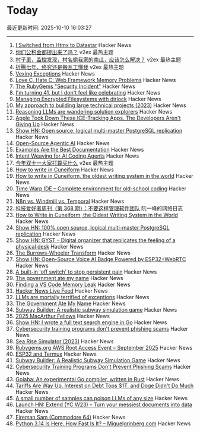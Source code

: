 # Today

最近更新时间: 2025-10-10 16:03:27

--- 
1. [I Switched from Htmx to Datastar](https://everydaysuperpowers.dev/articles/why-i-switched-from-htmx-to-datastar/) Hacker News
2. [你们公积金都提出来了吗？](https://www.v2ex.com/t/1164073) v2ex 最热主题
3. [村子里，监控发现，村名偷我家的南瓜，应该怎么解决？](https://www.v2ex.com/t/1164060) v2ex 最热主题
4. [折腾七年，终究还是搬瓦工懂我](https://www.v2ex.com/t/1164035) v2ex 最热主题
5. [Vexing Exceptions](https://ericlippert.com/2008/09/10/vexing-exceptions/) Hacker News
6. [Love C, Hate C: Web Framework Memory Problems](https://alew.is/lava.html) Hacker News
7. [The RubyGems "Security Incident"](https://andre.arko.net/2025/10/09/the-rubygems-security-incident/) Hacker News
8. [I'm turning 41, but I don't feel like celebrating](https://twitter.com/durov/status/1976420399970701543) Hacker News
9. [Managing Encrypted Filesystems with dirlock](https://lwn.net/Articles/1038859/) Hacker News
10. [My approach to building large technical projects (2023)](https://mitchellh.com/writing/building-large-technical-projects) Hacker News
11. [Reasoning LLMs are wandering solution explorers](https://arxiv.org/abs/2505.20296) Hacker News
12. [Apple Took Down These ICE-Tracking Apps. The Developers Aren't Giving Up](https://www.wired.com/story/apple-took-down-ice-tracking-apps-their-developers-arent-giving-up/) Hacker News
13. [Show HN: Open source, logical multi-master PostgreSQL replication](https://github.com/pgEdge/spock) Hacker News
14. [Open-Source Agentic AI](https://github.com/AFK-surf/open-agent) Hacker News
15. [Examples Are the Best Documentation](https://rakhim.exotext.com/examples-are-the-best-documentation) Hacker News
16. [Intent Weaving for AI Coding Agents](https://www.autohand.ai/updates/intent-weaving) Hacker News
17. [今年双十一大家打算买什么](https://www.v2ex.com/t/1164050) v2ex 最热主题
18. [How to write in Cuneiform](https://www.openculture.com/2025/09/how-to-write-in-cuneiform-the-oldest-writing-system.html) Hacker News
19. [How to write in Cuneiform, the oldest writing system in the world](https://www.openculture.com/2025/09/how-to-write-in-cuneiform-the-oldest-writing-system.html) Hacker News
20. [Time Warp IDE – Complete environment for old-school coding](https://github.com/James-HoneyBadger/Time_Warp) Hacker News
21. [N8n vs. Windmill vs. Temporal](https://blog.arcbjorn.com/workflow-automation) Hacker News
22. [科技爱好者周刊（第 368 期）：不要这样管理软件团队](http://www.ruanyifeng.com/blog/2025/10/weekly-issue-368.html) 阮一峰的网络日志
23. [How to Write in Cuneiform, the Oldest Writing System in the World](https://www.openculture.com/2025/09/how-to-write-in-cuneiform-the-oldest-writing-system.html) Hacker News
24. [Show HN: 100% open source, logical multi-master PostgreSQL replication](https://github.com/pgEdge/spock) Hacker News
25. [Show HN: GYST – Digital organizer that replicates the feeling of a physical desk](https://gyst.fr/) Hacker News
26. [The Burrows-Wheeler Transform](https://sandbox.bio/concepts/bwt) Hacker News
27. [Show HN: Open-Source Voice AI Badge Powered by ESP32+WebRTC](https://github.com/VapiAI/vapicon-2025-hardware-workshop) Hacker News
28. [A built-in 'off switch' to stop persistent pain](https://penntoday.upenn.edu/news/select-neurons-brainstem-may-hold-key-treating-chronic-pain) Hacker News
29. [The government ate my name](https://slate.com/life/2025/10/passport-name-change-united-states-mexico-spain-immigration.html) Hacker News
30. [Finding a VS Code Memory Leak](https://randomascii.wordpress.com/2025/10/09/finding-a-vs-code-memory-leak/) Hacker News
31. [Hacker News Live Feed](https://jerbear2008.github.io/hn-live/) Hacker News
32. [LLMs are mortally terrified of exceptions](https://twitter.com/karpathy/status/1976077806443569355) Hacker News
33. [The Government Ate My Name](https://slate.com/life/2025/10/passport-name-change-united-states-mexico-spain-immigration.html) Hacker News
34. [Subway Builder: A realistic subway simulation game](https://www.subwaybuilder.com/) Hacker News
35. [2025 MacArthur Fellows](https://www.macfound.org/programs/awards/fellows/) Hacker News
36. [Show HN: I wrote a full text search engine in Go](https://github.com/wizenheimer/blaze) Hacker News
37. [Cybersecurity training programs don't prevent phishing scams](https://today.ucsd.edu/story/cybersecurity-training-programs-dont-prevent-employees-from-falling-for-phishing-scams) Hacker News
38. [Sea Rise Simulator (2023)](https://nagix.github.io/sea-level-rise-3d-map/) Hacker News
39. [Rubygems.org AWS Root Access Event – September 2025](https://rubycentral.org/news/rubygems-org-aws-root-access-event-september-2025/) Hacker News
40. [ESP32 and Termux](https://blog.gavide.dev/blog/esp32-and-termux) Hacker News
41. [Subway Builder: A Realistic Subway Simulation Game](https://www.subwaybuilder.com/) Hacker News
42. [Cybersecurity Training Programs Don't Prevent Phishing Scams](https://today.ucsd.edu/story/cybersecurity-training-programs-dont-prevent-employees-from-falling-for-phishing-scams) Hacker News
43. [Goiaba: An experimental Go compiler, written in Rust](https://github.com/raphamorim/goiaba) Hacker News
44. [Tariffs Are Way Up. Interest on Debt Tops $1T. and Doge Didn't Do Much](https://www.wsj.com/economy/federal-budget-fiscal-2025-e8d21595) Hacker News
45. [A small number of samples can poison LLMs of any size](https://www.anthropic.com/research/small-samples-poison) Hacker News
46. [Launch HN: Extend (YC W23) – Turn your messiest documents into data](https://www.extend.ai/) Hacker News
47. [Fireman Sam (Commodore 64)](http://retrovania-vgjunk.blogspot.com/2016/11/fireman-sam-commodore-64.html) Hacker News
48. [Python 3.14 Is Here. How Fast Is It? – Miguelgrinberg.com](https://blog.miguelgrinberg.com/post/python-3-14-is-here-how-fast-is-it) Hacker News

